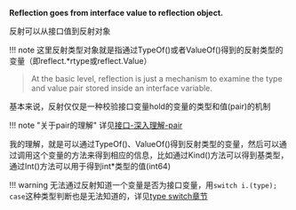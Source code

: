 **Reflection goes from interface value to reflection object.**

反射可以从接口值到反射对象

!!! note
	这里反射类型对象就是指通过TypeOf()或者ValueOf()得到的反射类型的变量（即reflect.\*rtype或reflect.Value）

> At the basic level, reflection is just a mechanism to examine the type and value pair stored inside an interface variable.

基本来说，反射仅仅是一种校验接口变量hold的变量的类型和值(pair)的机制

!!! note "关于pair的理解"
	详见[接口-深入理解-pair](/golang/method/interface_deep/#pair)

我的理解，就是可以通过TypeOf()、ValueOf()得到反射类型的变量，然后可以通过调用这个变量的方法来得到相应的信息，比如通过Kind()方法可以得到基类型，通过Int()方法可以用于得到int*类型的值(int64)

!!! warning
	无法通过反射知道一个变量是否为接口变量，用`switch i.(type); case`这种类型判断也是无法知道的，详见[type switch章节](/golang/method/interface_typeswitch/#_1)
